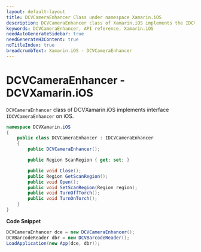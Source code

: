 ```yaml
---
layout: default-layout
title: DCVCameraEnhancer Class under namespace Xamarin.iOS
description: DCVCameraEnhancer class of Xamarin.iOS implements the IDCVCameraEnhancer interface on iOS.
keywords: DCVCameraEnhancer, API reference, Xamarin.iOS
needAutoGenerateSidebar: true
needGenerateH3Content: true
noTitleIndex: true
breadcrumbText: Xamarin.iOS - DCVCameraEnhancer
---
```


# DCVCameraEnhancer - DCVXamarin.iOS

`DCVCameraEnhancer` class of DCVXamarin.iOS implements interface `IDCVCameraEnhancer` on iOS.

```c#
namespace DCVXamarin.iOS
{
    public class DCVCameraEnhancer : IDCVCameraEnhancer
    {
        public DCVCameraEnhancer();

        public Region ScanRegion { get; set; }

        public void Close();
        public Region GetScanRegion();
        public void Open();
        public void SetScanRegion(Region region);
        public void TurnOffTorch();
        public void TurnOnTorch();
    }
}
```

**Code Snippet**

```c#
DCVCameraEnhancer dce = new DCVCameraEnhancer();
DCVBarcodeReader dbr = new DCVBarcodeReader();
LoadApplication(new App(dce, dbr));
```
